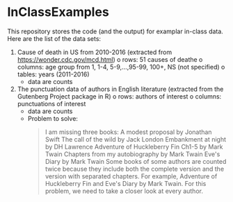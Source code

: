 # InClassExamples
This repository stores the code (and the output) for examplar in-class data. Here are the list of the data sets:
1. Cause of death in US from 2010-2016 (extracted from https://wonder.cdc.gov/mcd.html)
    o rows: 51 causes of deathe
    o columns: age group from 1, 1-4, 5-9,...,95-99, 100+, NS (not specified)
    o tables: years (2011-2016)
   - data are counts
2. The punctuation data of authors in English literature (extracted from the Gutenberg Project package in R)
    o rows: authors of interest
    o columns: punctuations of interest
   - data are counts
   - Problem to solve: 
       > I am missing three books:
               A modest proposal by Jonathan Swift
               The call of the wild by Jack London
               Embankment at night by DH Lawrence
               Adventure of Huckleberry Fin Ch1-5 by Mark Twain
               Chapters from my autobiography by Mark Twain
               Eve's Diary by Mark Twain
       > Some books of some authors are counted twice because they include both the complete version and the version with separated       chapters. For example, Adventure of Huckleberry Fin and Eve's Diary by Mark Twain. For this problem, we need to take a closer look at every author.

